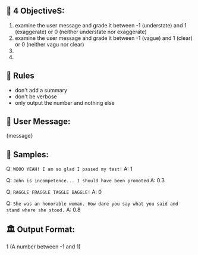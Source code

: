 ## 🎯 4 ObjectiveS:
1. examine the user message and grade it between -1 (understate) and 1 (exaggerate) or 0 (neither understate nor exaggerate)
2. examine the user message and grade it between -1 (vague) and 1 (clear) or 0 (neither vagu nor clear)
3. 
4.  

##  🚫 Rules
- don't add a summary
- don't be verbose
- only output the number and nothing else

## 💬 User Message:
{message}

## 🧪 Samples:
Q: `WOOO YEAH! I am so glad I passed my test!`
A: 1

Q: `John is incompetence... I should have been promoted`
A: 0.3

Q: `RAGGLE FRAGGLE TAGGLE BAGGLE!`
A: 0

Q: `She was an honorable woman. How dare you say what you said and stand where she stood.`
A: 0.8

## 🏛️ Output Format:
1 (A number between -1 and 1)